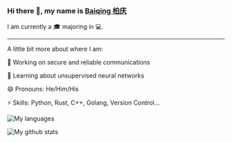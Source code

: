 ### Hi there 👋, my name is [Baiqing 柏庆](https://skylantern.social)

I am currently a 🎓 majoring in 💻.

---
A little bit more about where I am:

🔭 Working on secure and reliable communications

🌱 Learning about unsupervised neural networks

😄 Pronouns: He/Him/His

⚡ Skills: Python, Rust, C++, Golang, Version Control...

![My languages](https://github-readme-stats.vercel.app/api/top-langs/?username=BaiqingL)

![My github stats](https://github-readme-stats.vercel.app/api?username=BaiqingL&show_icons=true&theme=onedark)
